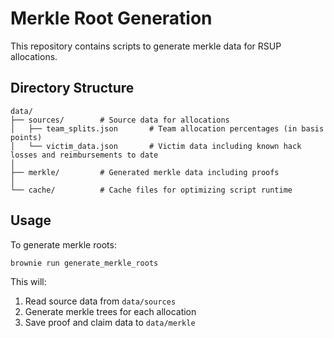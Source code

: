 # Merkle Root Generation

This repository contains scripts to generate merkle data for RSUP allocations.

## Directory Structure

```
data/
├── sources/        # Source data for allocations
│   ├── team_splits.json       # Team allocation percentages (in basis points)
│   └── victim_data.json       # Victim data including known hack losses and reimbursements to date
│
├── merkle/         # Generated merkle data including proofs
│
└── cache/          # Cache files for optimizing script runtime
```

## Usage

To generate merkle roots:

```bash
brownie run generate_merkle_roots
```

This will:

1. Read source data from `data/sources`
2. Generate merkle trees for each allocation
3. Save proof and claim data to `data/merkle`
